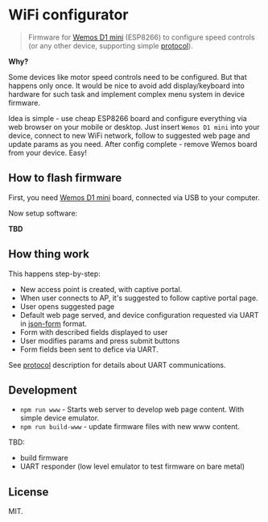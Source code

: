 WiFi configurator
=================

> Firmware for [Wemos D1 mini](https://www.aliexpress.com/wholesale?SearchText=Wemos+D1+mini)
(ESP8266) to configure speed controls (or any other device, supporting
> simple [protocol](doc/protocol.md)).

**Why?**

Some devices like motor speed controls need to be configured. But that happens
only once. It would be nice to avoid add display/keyboard into hardware
for such task and implement complex menu system in device firmware.

Idea is simple - use cheap ESP8266 board and configure everything via web
browser on your mobile or desktop. Just insert `Wemos D1 mini` into your device,
connect to new WiFi network, follow to suggested web page and update params as
you need. After config complete - remove Wemos board from your device. Easy!


## How to flash firmware

First, you need [Wemos D1 mini](https://www.aliexpress.com/wholesale?SearchText=Wemos+D1+mini)
board, connected via USB to your computer.

Now setup software:

**TBD**


## How thing work

This happens step-by-step:

- New access point is created, with captive portal.
- When user connects to AP, it's suggested to follow captive portal page.
- User opens suggested page
- Default web page served, and device configuration requested via UART in
  [json-form](https://github.com/joshfire/jsonform/wiki) format.
- Form with described fields displayed to user
- User modifies params and press submit buttons
- Form fields been sent to defice via UART.

See [protocol](doc/protocol.md) description for details about UART
communications.


## Development

- `npm run www` - Starts web server to develop web page content. With simple
  device emulator.
- `npm run build-www` - update firmware files with new www content.

TBD:

- build firmware
- UART responder (low level emulator to test firmware on bare metal)


## License

MIT.

